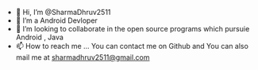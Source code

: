 - 👋 Hi, I’m @SharmaDhruv2511
- 👀 I’m a Android Devloper
- 💞️ I’m looking to collaborate in the open source programs which pursuie Android , Java
- 📫 How to reach me ... You can contact me on Github and You can also mail me at sharmadhruv2511@gmail.com

<!---
SharmaDhruv2511/SharmaDhruv2511 is a ✨ special ✨ repository because its `README.md` (this file) appears on your GitHub profile.
You can click the Preview link to take a look at your changes.
---> 
